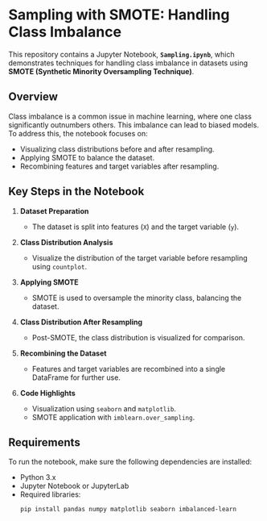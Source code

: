 # Sampling with SMOTE: Handling Class Imbalance

This repository contains a Jupyter Notebook, **`Sampling.ipynb`**, which demonstrates techniques for handling class imbalance in datasets using **SMOTE (Synthetic Minority Oversampling Technique)**. 

## Overview

Class imbalance is a common issue in machine learning, where one class significantly outnumbers others. This imbalance can lead to biased models. To address this, the notebook focuses on:
- Visualizing class distributions before and after resampling.
- Applying SMOTE to balance the dataset.
- Recombining features and target variables after resampling.

## Key Steps in the Notebook

1. **Dataset Preparation**  
   - The dataset is split into features (`X`) and the target variable (`y`).

2. **Class Distribution Analysis**  
   - Visualize the distribution of the target variable before resampling using `countplot`.

3. **Applying SMOTE**  
   - SMOTE is used to oversample the minority class, balancing the dataset.

4. **Class Distribution After Resampling**  
   - Post-SMOTE, the class distribution is visualized for comparison.

5. **Recombining the Dataset**  
   - Features and target variables are recombined into a single DataFrame for further use.

6. **Code Highlights**
   - Visualization using `seaborn` and `matplotlib`.
   - SMOTE application with `imblearn.over_sampling`.

## Requirements

To run the notebook, make sure the following dependencies are installed:
- Python 3.x
- Jupyter Notebook or JupyterLab
- Required libraries:
  ```bash
  pip install pandas numpy matplotlib seaborn imbalanced-learn
  ```

